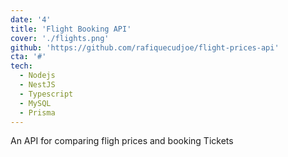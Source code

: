 ```yaml
---
date: '4'
title: 'Flight Booking API'
cover: './flights.png'
github: 'https://github.com/rafiquecudjoe/flight-prices-api'
cta: '#'
tech:
  - Nodejs
  - NestJS
  - Typescript
  - MySQL
  - Prisma
---
```


An API for comparing fligh prices and booking Tickets
